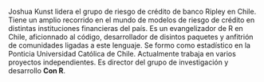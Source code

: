 Joshua Kunst lidera el grupo de riesgo de crédito de banco Ripley en Chile. Tiene un amplio recorrido en el mundo de modelos de riesgo de crédito en distintas instituciones financieras del país. Es un evangelizador de R en Chile, aficionnado al código, desarrollador de disintos paquetes y anfitrión de comunidades ligadas a este lenguaje. Se formo como estadístico en la Ponticia Universidad Católica de Chile. Actualmente trabaja en varios proyectos independientes. Es director del grupo de investigación y desarrollo **Con R**. 